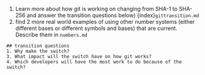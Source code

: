 1. Learn more about how git is working on changing from SHA-1 to SHA-256 and answer the transition questions below) {index}`gittransition.md`
1. find 2 more real world examples of using other number systems (either different bases or different symbols and bases) that are current. Describe them in `numbers.md`

```
## transition questions
1. Why make the switch?
3. What impact will the switch have on how git works?
4. Which developers will have the most work to do because of the switch?
```

